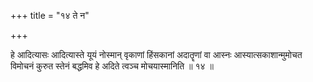 +++
title = "१४ ते न"

+++

हे आदित्यासः आदित्यास्ते यूयं नोस्मान् वृकाणां हिंसकानां अदातॄणां वा आस्नः आस्यात्सकाशान्मुमोचत विमोचनं कुरुत स्तेनं बद्धमिव हे अदिते त्वञ्च मोचयास्मानिति ॥ १४ ॥